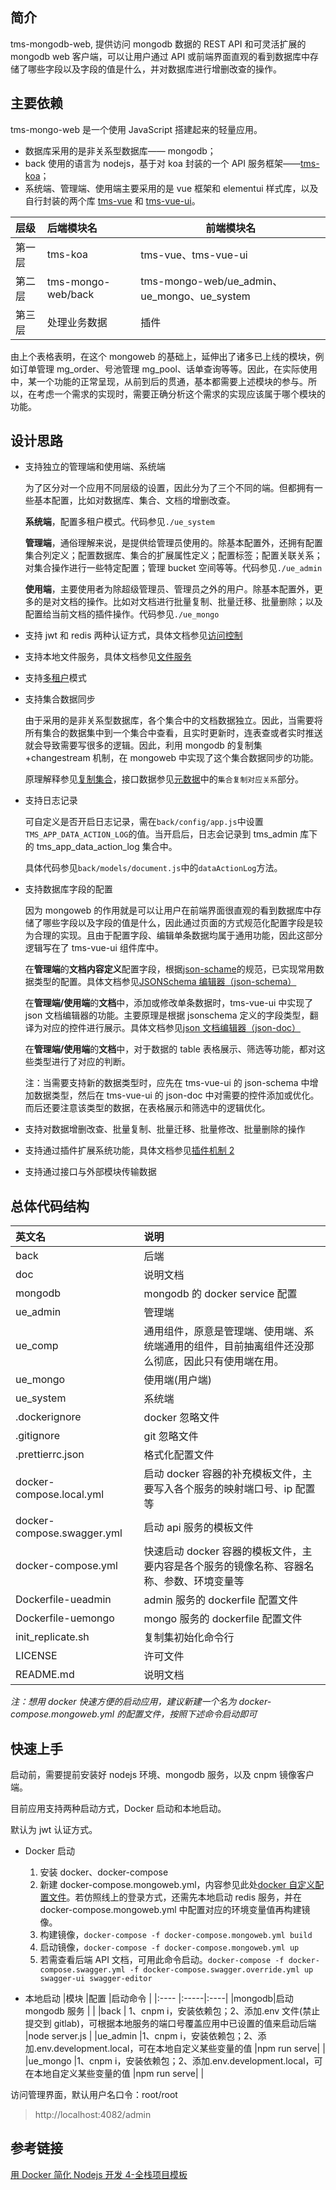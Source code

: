 ## 简介

tms-mongodb-web, 提供访问 mongodb 数据的 REST API 和可灵活扩展的 mongodb web 客户端，可以让用户通过 API 或前端界面直观的看到数据库中存储了哪些字段以及字段的值是什么，并对数据库进行增删改查的操作。

## 主要依赖

tms-mongo-web 是一个使用 JavaScript 搭建起来的轻量应用。

- 数据库采用的是非关系型数据库—— mongodb；
- back 使用的语言为 nodejs，基于对 koa 封装的一个 API 服务框架——[tms-koa](https://github.com/jasony62/tms-koa)；
- 系统端、管理端、使用端主要采用的是 vue 框架和 elementui 样式库，以及自行封装的两个库 [tms-vue](https://github.com/jasony62/tms-vue) 和 [tms-vue-ui](https://github.com/jasony62/tms-vue-ui)。

| 层级   | 后端模块名         | 前端模块名                                  |
| :----- | :----------------- | ------------------------------------------- |
| 第一层 | tms-koa            | tms-vue、tms-vue-ui                         |
| 第二层 | tms-mongo-web/back | tms-mongo-web/ue_admin、ue_mongo、ue_system |
| 第三层 | 处理业务数据       | 插件                                        |

由上个表格表明，在这个 mongoweb 的基础上，延伸出了诸多已上线的模块，例如订单管理 mg_order、号池管理 mg_pool、话单查询等等。因此，在实际使用中，某一个功能的正常呈现，从前到后的贯通，基本都需要上述模块的参与。所以，在考虑一个需求的实现时，需要正确分析这个需求的实现应该属于哪个模块的功能。

## 设计思路

- 支持独立的管理端和使用端、系统端

  为了区分对一个应用不同层级的设置，因此分为了三个不同的端。但都拥有一些基本配置，比如对数据库、集合、文档的增删改查。

  **系统端**，配置多租户模式。代码参见`./ue_system`

  **管理端**，通俗理解来说，是提供给管理员使用的。除基本配置外，还拥有配置集合列定义；配置数据库、集合的扩展属性定义；配置标签；配置关联关系；对集合操作进行一些特定配置；管理 bucket 空间等等。代码参见`./ue_admin`

  **使用端**，主要使用者为除超级管理员、管理员之外的用户。除基本配置外，更多的是对文档的操作。比如对文档进行批量复制、批量迁移、批量删除；以及配置给当前文档的插件操作。代码参见`./ue_mongo`

- 支持 jwt 和 redis 两种认证方式，具体文档参见[访问控制](https://github.com/jasony62/tms-koa/blob/master/doc/%E8%AE%BF%E9%97%AE%E6%8E%A7%E5%88%B6.md)

- 支持本地文件服务，具体文档参见[文件服务](https://github.com/jasony62/tms-koa/blob/master/doc/%E6%96%87%E4%BB%B6%E6%9C%8D%E5%8A%A1.md)

- 支持[多租户](./doc/多租户.md)模式

- 支持集合数据同步

  由于采用的是非关系型数据库，各个集合中的文档数据独立。因此，当需要将所有集合的数据集中到一个集合中查看，且实时更新时，连表查或者实时推送就会导致需要写很多的逻辑。因此，利用 mongodb 的复制集+changestream 机制，在 mongoweb 中实现了这个集合数据同步的功能。

  原理解释参见[复制集合](./doc/复制集合.md)，接口数据参见[元数据](./doc/元数据.md)中的`集合复制对应关系`部分。

- 支持日志记录

  可自定义是否开启日志记录，需在`back/config/app.js`中设置`TMS_APP_DATA_ACTION_LOG`的值。当开启后，日志会记录到 tms_admin 库下的 tms_app_data_action_log 集合中。

  具体代码参见`back/models/document.js`中的`dataActionLog`方法。

- 支持数据库字段的配置

  因为 mongoweb 的作用就是可以让用户在前端界面很直观的看到数据库中存储了哪些字段以及字段的值是什么，因此通过页面的方式规范化配置字段是较为合理的实现。且由于配置字段、编辑单条数据均属于通用功能，因此这部分逻辑写在了 tms-vue-ui 组件库中。

  在**管理端**的**文档内容定义**配置字段，根据[json-schame](https://json-schema.org/understanding-json-schema/index.html)的规范，已实现常用数据类型的配置。具体文档参见[JSONSchema 编辑器（json-schema）](https://github.com/jasony62/tms-vue-ui/blob/master/doc/json-schema.md)

  在**管理端/使用端**的**文档**中，添加或修改单条数据时，tms-vue-ui 中实现了 json 文档编辑器的功能。主要原理是根据 jsonschema 定义的字段类型，翻译为对应的控件进行展示。具体文档参见[json 文档编辑器（json-doc）](https://github.com/jasony62/tms-vue-ui/blob/master/doc/json-doc.md)

  在**管理端/使用端**的**文档**中，对于数据的 table 表格展示、筛选等功能，都对这些类型进行了对应的判断。

  注：当需要支持新的数据类型时，应先在 tms-vue-ui 的 json-schema 中增加数据类型，然后在 tms-vue-ui 的 json-doc 中对需要的控件添加或优化。而后还要注意该类型的数据，在表格展示和筛选中的逻辑优化。

- 支持对数据增删改查、批量复制、批量迁移、批量修改、批量删除的操作

- 支持通过插件扩展系统功能，具体文档参见[插件机制 2](./doc/插件机制2.md)

- 支持通过接口与外部模块传输数据

## 总体代码结构

| 英文名                     | 说明                                                                                             |
| :------------------------- | :----------------------------------------------------------------------------------------------- |
| back                       | 后端                                                                                             |
| doc                        | 说明文档                                                                                         |
| mongodb                    | mongodb 的 docker service 配置                                                                   |
| ue_admin                   | 管理端                                                                                           |
| ue_comp                    | 通用组件，原意是管理端、使用端、系统端通用的组件，目前抽离组件还没那么彻底，因此只有使用端在用。 |
| ue_mongo                   | 使用端(用户端)                                                                                   |
| ue_system                  | 系统端                                                                                           |
| .dockerignore              | docker 忽略文件                                                                                  |
| .gitignore                 | git 忽略文件                                                                                     |
| .prettierrc.json           | 格式化配置文件                                                                                   |
| docker-compose.local.yml   | 启动 docker 容器的补充模板文件，主要写入各个服务的映射端口号、ip 配置等                          |
| docker-compose.swagger.yml | 启动 api 服务的模板文件                                                                          |
| docker-compose.yml         | 快速启动 docker 容器的模板文件，主要内容是各个服务的镜像名称、容器名称、参数、环境变量等         |
| Dockerfile-ueadmin         | admin 服务的 dockerfile 配置文件                                                                 |
| Dockerfile-uemongo         | mongo 服务的 dockerfile 配置文件                                                                 |
| init_replicate.sh          | 复制集初始化命令行                                                                               |
| LICENSE                    | 许可文件                                                                                         |
| README.md                  | 说明文档                                                                                         |

_注：想用 docker 快速方便的启动应用，建议新建一个名为 docker-compose.mongoweb.yml 的配置文件，按照下述命令启动即可_

## 快速上手

启动前，需要提前安装好 nodejs 环境、mongodb 服务，以及 cnpm 镜像客户端。

目前应用支持两种启动方式，Docker 启动和本地启动。

默认为 jwt 认证方式。

- Docker 启动

  1.  安装 docker、docker-compose
  2.  新建 docker-compose.mongoweb.yml，内容参见此处[docker 自定义配置文件](./doc/docker自定义配置文件.md)。若仿照线上的登录方式，还需先本地启动 redis 服务，并在 docker-compose.mongoweb.yml 中配置对应的环境变量值再构建镜像。
  3.  构建镜像，`docker-compose -f docker-compose.mongoweb.yml build`
  4.  启动镜像，`docker-compose -f docker-compose.mongoweb.yml up`
  5.  若需查看后端 API 文档，可用此命令启动。`docker-compose -f docker-compose.swagger.yml -f docker-compose.swagger.override.yml up swagger-ui swagger-editor`

- 本地启动
  |模块 |配置 |启动命令 |
  |:---- |:-----|:----|
  |mongodb|启动 mongodb 服务 | |
  |back | 1、cnpm i，安装依赖包；2、添加.env 文件(禁止提交到 gitlab)，可根据本地服务的端口号覆盖应用中已设置的值来启动后端 |node server.js |
  |ue_admin |1、cnpm i，安装依赖包；2、添加.env.development.local，可在本地自定义某些变量的值 |npm run serve| |
  |ue_mongo |1、cnpm i，安装依赖包；2、添加.env.development.local，可在本地自定义某些变量的值 |npm run serve| |

访问管理界面，默认用户名口令：root/root

> http://localhost:4082/admin

## 参考链接

[用 Docker 简化 Nodejs 开发 4-全栈项目模板](https://www.jianshu.com/p/1105b25410fa)
